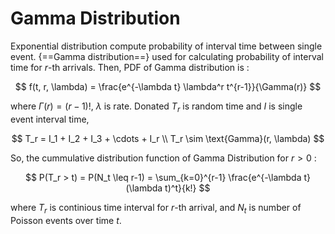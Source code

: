 # **Gamma Distribution**

Exponential distribution compute probability of interval time between single event. {==Gamma distribution==} used for calculating probability of interval time for $r$-th arrivals. Then, PDF of Gamma distribution is :

$$
f(t, r, \lambda) = \frac{e^{-\lambda t} \lambda^r t^{r-1}}{\Gamma(r)} 
$$

where $\Gamma(r)=(r-1)!$, $\lambda$ is rate. Donated $T_r$ is random time and $I$ is single event interval time, 

$$
T_r = I_1 + I_2 + I_3 + \cdots + I_r \\
T_r \sim \text{Gamma}(r, \lambda) 
$$

So, the cummulative distribution function of Gamma Distribution for $r > 0$ :

$$
P(T_r > t) = P(N_t \leq r-1) = \sum_{k=0}^{r-1} \frac{e^{-\lambda t}(\lambda t)^t}{k!}
$$

where $T_r$ is continious time interval for $r$-th arrival, and $N_t$ is number of Poisson events over time $t$.


